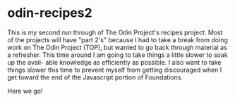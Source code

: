 # odin-recipes2
This is my second run through of The Odin Project's recipes project. Most of the
projects will have "part 2's" because I had to take a break from doing work on 
The Odin Project (TOP), but wanted to go back through material as a refresher.
This time around I am going to take things a little slower to soak up the avail-
able knowledge as efficiently as possible. I also want to take things slower
this time to prevent myself from getting discouraged when I get toward the end
of the Javascript portion of Foundations. 

Here we go!